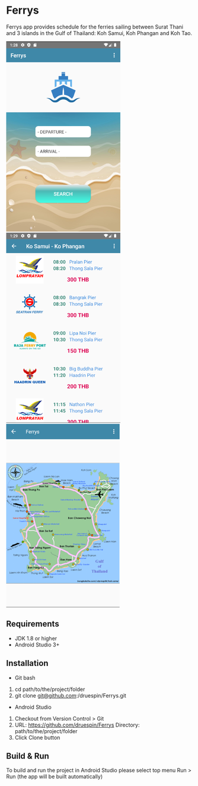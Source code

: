 # Ferrys

Ferrys app provides schedule for the ferries sailing between Surat Thani and 3 islands in the Gulf of Thailand: 
Koh Samui, Koh Phangan and Koh Tao.

![screen-1](https://github.com/druespin/Ferrys/blob/master/app/src/main/res/drawable/screen-1.png)
![screen-2](https://github.com/druespin/Ferrys/blob/master/app/src/main/res/drawable/screen-2.png)
![screen-3](https://github.com/druespin/Ferrys/blob/master/app/src/main/res/drawable/screen_3.png)

## Requirements

- JDK 1.8 or higher
- Android Studio 3+

## Installation

- Git bash
 1. cd path/to/the/project/folder
 2. git clone git@github.com:/druespin/Ferrys.git
 
 - Android Studio
  1. Checkout from Version Control > Git
  2. URL: https://github.com/druespin/Ferrys
     Directory: path/to/the/project/folder
  3. Click Clone button
  
  ## Build & Run
  
  To build and run the project in Android Studio please select top menu Run > Run (the app will be built automatically)
